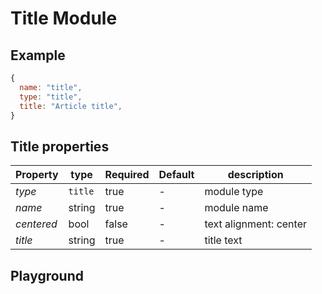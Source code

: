 
# Title Module

## Example
```jsx
{
  name: "title",
  type: "title",
  title: "Article title",
}
```

## Title properties

| Property     | type           | Required | Default | description |
| ------------ | -------------- | -------- | ------- | ----------- |
| *type*       | `title`        | true     | -       | module type |
| *name*       | string         | true     | -       | module name |
| *centered*   | bool           | false    | -       | text alignment: center |
| *title*      | string         | true     | -       | title text  |

## Playground
